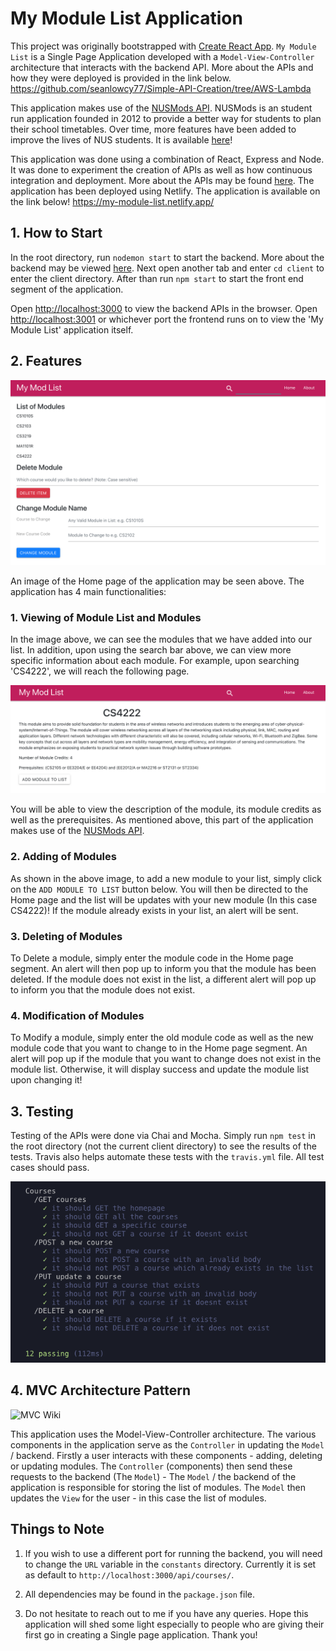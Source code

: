 # My Module List Application

This project was originally bootstrapped with [Create React App](https://github.com/facebook/create-react-app). `My Module List` is a Single Page Application developed with a `Model-View-Controller` architecture that interacts with the backend API. More about the APIs and how they were deployed is provided in the link below.
https://github.com/seanlowcy77/Simple-API-Creation/tree/AWS-Lambda

This application makes use of the [NUSMods API](https://api.nusmods.com/v2/). NUSMods is an student run application founded in 2012 to provide a better way for students to plan their school timetables. Over time, more features have been added to improve the lives of NUS students. It is available [here](https://nusmods.com/timetable/sem-1)!

This application was done using a combination of React, Express and Node. It was done to experiment the creation of APIs as well as how continuous integration and deployment. More about the APIs may be found [here](https://github.com/seanlowcy77/My-Module-List). The application has been deployed using Netlify. The application is available on the link below!
https://my-module-list.netlify.app/

## 1. How to Start

In the root directory, run `nodemon start` to start the backend. More about the backend may be viewed [here](https://github.com/seanlowcy77/My-Module-List). Next open another tab and enter `cd client` to enter the client directory. After than run `npm start` to start the front end segment of the application.

Open [http://localhost:3000](http://localhost:3000) to view the backend APIs in the browser. Open [http://localhost:3001](http://localhost:3001) or whichever port the frontend runs on to view the 'My Module List' application itself.

## 2. Features

![Home page](https://github.com/seanlowcy77/My-Module-List/blob/master/client/images/Home%20page.png)

An image of the Home page of the application may be seen above. The application has 4 main functionalities:

### 1. Viewing of Module List and Modules

In the image above, we can see the modules that we have added into our list. In addition, upon using the search bar above, we can view more specific information about each module. For example, upon searching 'CS4222', we will reach the following page.

![Search result for CS4222](https://github.com/seanlowcy77/My-Module-List/blob/master/client/images/Module%20search.png)

You will be able to view the description of the module, its module credits as well as the prerequisites. As mentioned above, this part of the application makes use of the [NUSMods API](https://api.nusmods.com/v2/).

### 2. Adding of Modules

As shown in the above image, to add a new module to your list, simply click on the `ADD MODULE TO LIST` button below. You will then be directed to the Home page and the list will be updates with your new module (In this case CS4222)! If the module already exists in your list, an alert will be sent.

### 3. Deleting of Modules

To Delete a module, simply enter the module code in the Home page segment. An alert will then pop up to inform you that the module has been deleted. If the module does not exist in the list, a different alert will pop up to inform you that the module does not exist.

### 4. Modification of Modules

To Modify a module, simply enter the old module code as well as the new module code that you want to change to in the Home page segment. An alert will pop up if the module that you want to change does not exist in the module list. Otherwise, it will display success and update the module list upon changing it!

## 3. Testing

Testing of the APIs were done via Chai and Mocha. Simply run `npm test` in the root directory (not the current client directory) to see the results of the tests. Travis also helps automate these tests with the `travis.yml` file. All test cases should pass.

![Testcases success](https://github.com/seanlowcy77/My-Module-List/blob/master/images/Testcases.png)



## 4. MVC Architecture Pattern

![MVC Wiki](https://upload.wikimedia.org/wikipedia/commons/thumb/a/a0/MVC-Process.svg/400px-MVC-Process.svg.png)

This application uses the Model-View-Controller architecture. The various components in the application serve as the `Controller` in updating the `Model` / backend. Firstly a user interacts with these components - adding, deleting or updating modules. The `Controller` (components) then send these requests to the backend (The `Model`) - The `Model` / the backend of the application is responsible for storing the list of modules. The `Model` then updates the `View` for the user - in this case the list of modules.

## Things to Note

1. If you wish to use a different port for running the backend, you will need to change the `URL` variable in the `constants` directory. Currently it is set as default to `http://localhost:3000/api/courses/`.

2. All dependencies may be found in the `package.json` file.

3. Do not hesitate to reach out to me if you have any queries. Hope this application will shed some light especially to people who are giving their first go in creating a Single page application. Thank you!
